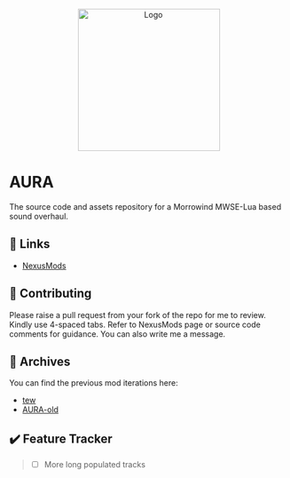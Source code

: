 
<!-- PROJECT LOGO -->
<br />
<div align="center">
  <a href="https://github.com/tewlwolow/AURA">
    <img src="https://staticdelivery.nexusmods.com/mods/100/images/thumbnails/48255/48255-1655153203-1759099991.png" alt="Logo" width="256">
  </a>
</div>

<!-- Main -->
# AURA

The source code and assets repository for a Morrowind MWSE-Lua based sound overhaul.

<!-- Links -->
## :link: Links

- [NexusMods](https://www.nexusmods.com/morrowind/mods/48255)

<!-- Contributing -->
## :jigsaw: Contributing

Please raise a pull request from your fork of the repo for me to review. Kindly use 4-spaced tabs.
Refer to NexusMods page or source code comments for guidance. You can also write me a message.

<!-- Contributing -->
## :briefcase: Archives

You can find the previous mod iterations here:
-  [tew](https://github.com/tewlwolow/tew)
-  [AURA-old](https://github.com/tewlwolow/AURA-old)

## :heavy_check_mark: Feature Tracker
> - [ ] More long populated tracks
